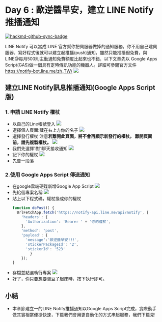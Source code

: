 # Day 6 : 歐逆醬早安，建立 LINE Notify 推播通知

[![hackmd-github-sync-badge](https://hackmd.io/NVFAsWnbQxmES6R3ieKgTw/badge)](https://hackmd.io/NVFAsWnbQxmES6R3ieKgTw)


LINE Notify 可以當成 LINE 官方幫你把伺服器做掉的通知服務，你不用自己建伺服器，寫好程式後就可以建立起推播(push)通知，雖然只能推播但免費，與LINE@每月500則主動通知免費額度比起來也不錯，以下文章先以 Google Apps Script(GAS)做一個具有定時傳訊功能的機器人。詳細可參閱官方文件 https://notify-bot.line.me/zh_TW/
  ![](https://i.imgur.com/IOMIW4F.png)
  
## 建立LINE Notify訊息推播通知(Google Apps Script版)
### 1. 申請 LINE Notify 權杖
- 以自己的Line帳號登入
  ![](https://i.imgur.com/alPUrxq.png)
- 選擇個人頁面:藏在右上方你的名子
  ![](https://i.imgur.com/oTbpjRy.png)
- 選擇發行權杖
  注意**若離開此頁面，將不會再顯示新發行的權杖。 離開頁面前，請先複製權杖。**
  ![](https://i.imgur.com/Tve48df.png)
- 我們先選擇1對1聊天接收通知
  ![](https://i.imgur.com/Kn6W8AR.png)
- 記下你的權杖
  ![](https://i.imgur.com/Daet7qY.png)
- 先告一段落

### 2.使用 Google Apps Script 傳送通知
- 在google雲端硬碟新增Google App Script
  ![](https://i.imgur.com/y3zn8vE.png)
- 先給個專案名稱
  ![](https://i.imgur.com/nUvPVjE.png)
- 貼上以下程式碼，權杖換成你的權杖
    ```javascript
    function doPost() {
      UrlFetchApp.fetch('https://notify-api.line.me/api/notify', {
        'headers': {
          'Authorization': 'Bearer ' + '你的權杖',
        },
        'method': 'post',
        'payload': {
          'message':'歐逆醬早安!!!',
          'stickerPackageId': '2',
          'stickerId': '523'
            }
        });
    }
    ```
- 存檔並點選執行專案
  ![](https://i.imgur.com/0FIgo41.png)
- 好了，你只要想要彌豆子起床時，按下執行即可。
## 小結
- 本章節建立一的LINE Notify推播通知以Google Apps Script完成，實際動手做其實相當便捷快速，下篇我們會用更自動化的方式串起服務，我們下篇見!



